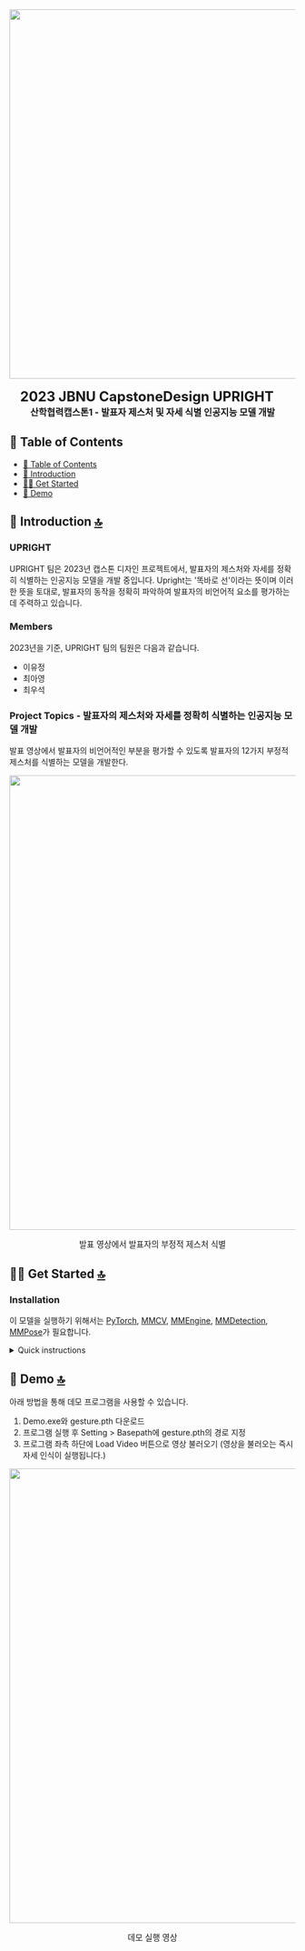<div align="center">
  <img src="https://github.com/yujeong000/23_CapstoneDesign_UPRIGHT/blob/main/Resource/logo.png" width="650"/>
  <div>&nbsp;</div>
  
  <div align="center">
    <b><font size="5">2023 JBNU CapstoneDesign UPRIGHT</font></b>
    &nbsp;&nbsp;&nbsp;&nbsp;
  </div>
</div>

<div align="center">
    <b><font size="3">산학협력캡스톤1 - 발표자 제스처 및 자세 식별 인공지능 모델 개발</font></b>
</div>


## 📄 Table of Contents

- [📄 Table of Contents](#-table-of-contents)
- [📖 Introduction](#-introduction-)
- [👨‍🏫 Get Started](#-get-started-)
- [👀 Demo](#-Demo)

## 📖 Introduction [🔝](#-table-of-contents)

### UPRIGHT
UPRIGHT 팀은 2023년 캡스톤 디자인 프로젝트에서, 발표자의 제스처와 자세를 정확히 식별하는 인공지능 모델을 개발 중입니다. 
Upright는 '똑바로 선'이라는 뜻이며 이러한 뜻을 토대로, 발표자의 동작을 정확히 파악하여 발표자의 비언어적 요소를 평가하는데 주력하고 있습니다.
### Members
2023년을 기준, UPRIGHT 팀의 팀원은 다음과 같습니다.
- 이유정
- 최아영
- 최우석
### Project Topics - 발표자의 제스처와 자세를 정확히 식별하는 인공지능 모델 개발 
발표 영상에서 발표자의 비언어적인 부분을 평가할 수 있도록 발표자의 12가지 부정적 제스처를 식별하는 모델을 개발한다.

<div align="center">
  <img src="https://github.com/open-mmlab/mmaction2/raw/main/resources/spatio-temporal-det.gif" width="800px"/><br>
    <p style="font-size:1.5vw;">발표 영상에서 발표자의 부정적 제스처 식별</p>
</div>


## 👨‍🏫 Get Started [🔝](#-table-of-contents)

### Installation
이 모델을 실행하기 위해서는 [PyTorch](https://pytorch.org/), [MMCV](https://github.com/open-mmlab/mmcv), [MMEngine](https://github.com/open-mmlab/mmengine), [MMDetection](https://github.com/open-mmlab/mmdetection), [MMPose](https://github.com/open-mmlab/mmpose)가 필요합니다.

<details close>
<summary>Quick instructions</summary>

```shell
conda create --name upright python=3.8 -y
conda activate upright
conda install pytorch torchvision -c pytorch  #각자의 실행 환경에 맞는 pytorch를 설치
# conda install pytorch torchvision cpuonly -c pytorch #CPU 실행
pip install -U openmim
mim install mmengine
mim install mmcv
mim install mmdet
mim install mmpose
pip install mmaction2
git clone https://github.com/yujeong000/23_CapstoneDesign_UPRIGHT.git
cd 23_CapstoneDesign_UPRIGHT
pip install -v -e .
```
</details>



## 👀 Demo [🔝](#-table-of-contents)
아래 방법을 통해 데모 프로그램을 사용할 수 있습니다.
1. Demo.exe와 gesture.pth 다운로드
2. 프로그램 실행 후 Setting > Basepath에 gesture.pth의 경로 지정
3. 프로그램 좌측 하단에 Load Video 버튼으로 영상 불러오기 (영상을 불러오는 즉시 자세 인식이 실행됩니다.)
<div align="center">
  <img src="https://github.com/open-mmlab/mmaction2/raw/main/resources/spatio-temporal-det.gif" width="800px"/><br>
    <p style="font-size:1.5vw;">데모 실행 영상</p>
</div>
